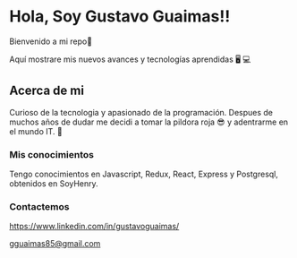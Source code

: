 # Hola, Soy Gustavo Guaimas!!

Bienvenido a mi repo🧳

Aquí mostrare mis nuevos avances y tecnologías aprendidas 🖥 💻

## Acerca de mi

Curioso de la tecnologia y apasionado de la programación. 
Despues de muchos años de dudar me decidi a tomar la pildora roja 😎 y adentrarme en el mundo IT. 🦾
 
 
### Mis conocimientos

Tengo conocimientos en Javascript, Redux, React, Express y Postgresql, obtenidos en SoyHenry.



### Contactemos

https://www.linkedin.com/in/gustavoguaimas/

gguaimas85@gmail.com
